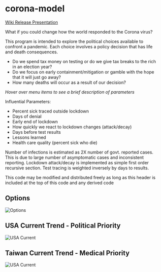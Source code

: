 # corona-model

[Wiki  ](https://github.com/corona-python/corona-model/wiki)
[Release  ](https://github.com/corona-python/corona-model/releases)
[Presentation  ](https://github.com/corona-python/corona-model/blob/master/corona.pdf)

What if you could change how the world responded to the Corona virus?

This program is intended to explore the political choices available to confront a pandemic.
Each choice involves a policy decision that has life and death consequences. 
- Do we spend tax money on testing or do we give tax breaks to the rich in an election year?
- Do we focus on early containment/mitigation or gamble with the hope that it will just go away?
- How many deaths will occur as a result of our decision?

_Hover over menu items to see a brief description of parameters_

Influential Parameters:
- Percent sick traced outside lockdown
- Days of denial
- Early end of lockdown
- How quickly we react to lockdown changes (attack/decay)
- Days before test results
- Lessons learned
- Health care quality (percent sick who die)

Number of infections is estimated as 2X number of govt. reported cases.
This is due to large number of asymptomatic cases and inconsistent reporting.
Lockdown attack/decay is implemented as simple first order recursive section.
Test tracing is weighted inversely by days to results.

This code may be modified and distributed freely as long as this header is included at the top
of this code and any derived code

## Options
![Options](https://raw.githubusercontent.com/wiki/corona-python/corona-model/images/options.PNG)

## USA Current Trend - Political Priority
![USA Current](https://raw.githubusercontent.com/wiki/corona-python/corona-model/images/usa.png)

## Taiwan Current Trend - Medical Priority
![USA Current](https://raw.githubusercontent.com/wiki/corona-python/corona-model/images/taiwan_flat.png)
 
